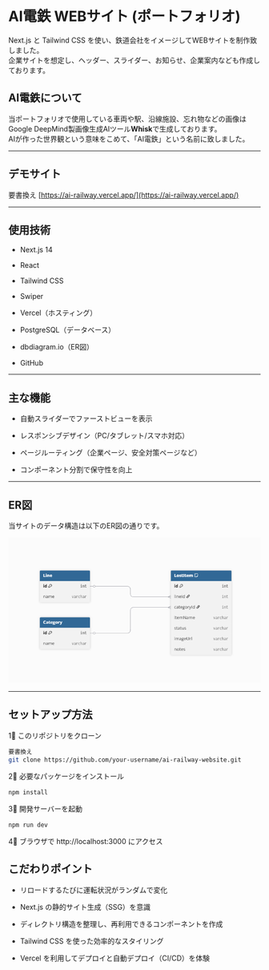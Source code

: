 # AI電鉄 WEBサイト (ポートフォリオ)

Next.js と Tailwind CSS を使い、鉄道会社をイメージしてWEBサイトを制作致しました。<br>
企業サイトを想定し、ヘッダー、スライダー、お知らせ、企業案内なども作成しております。<br>

## AI電鉄について

当ポートフォリオで使用している車両や駅、沿線施設、忘れ物などの画像はGoogle DeepMind製画像生成AIツール**Whisk**で生成しております。<br>
AIが作った世界観という意味をこめて、「AI電鉄」という名前に致しました。

---

## デモサイト

要書換え
[https://ai-railway.vercel.app/](https://ai-railway.vercel.app/)

---

## 使用技術

- Next.js 14

- React

- Tailwind CSS

- Swiper

- Vercel（ホスティング）

- PostgreSQL（データベース）

- dbdiagram.io（ER図）

- GitHub

---

## 主な機能

- 自動スライダーでファーストビューを表示

- レスポンシブデザイン（PC/タブレット/スマホ対応）

- ページルーティング（企業ページ、安全対策ページなど）

- コンポーネント分割で保守性を向上

---

## ER図

当サイトのデータ構造は以下のER図の通りです。

![ER図](./docs/er-diagram.png)

---

## セットアップ方法

1⃣ このリポジトリをクローン

```bash
要書換え
git clone https://github.com/your-username/ai-railway-website.git
```

2⃣ 必要なパッケージをインストール

```bash
npm install
```

3⃣ 開発サーバーを起動

```bash
npm run dev
```

4⃣ ブラウザで http://localhost:3000 にアクセス

## こだわりポイント

- リロードするたびに運転状況がランダムで変化

- Next.js の静的サイト生成（SSG）を意識

- ディレクトリ構造を整理し、再利用できるコンポーネントを作成

- Tailwind CSS を使った効率的なスタイリング

- Vercel を利用してデプロイと自動デプロイ（CI/CD）を体験
